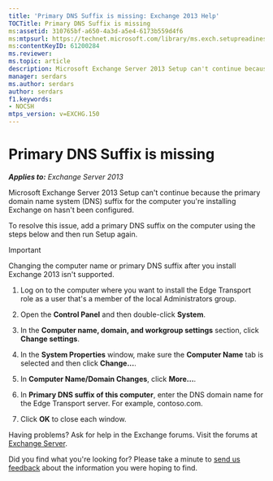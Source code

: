 ```yaml
---
title: 'Primary DNS Suffix is missing: Exchange 2013 Help'
TOCTitle: Primary DNS Suffix is missing
ms:assetid: 310765bf-a650-4a3d-a5e4-6173b559d4f6
ms:mtpsurl: https://technet.microsoft.com/library/ms.exch.setupreadiness.fqdnmissing(v=EXCHG.150)
ms:contentKeyID: 61200284
ms.reviewer: 
ms.topic: article
description: Microsoft Exchange Server 2013 Setup can't continue because the primary DNS suffix for the computer where you're installing Exchange on hasn't been configured
manager: serdars
ms.author: serdars
author: serdars
f1.keywords:
- NOCSH
mtps_version: v=EXCHG.150
---
```


# Primary DNS Suffix is missing

_**Applies to:** Exchange Server 2013_

Microsoft Exchange Server 2013 Setup can't continue because the primary domain name system (DNS) suffix for the computer you're installing Exchange on hasn't been configured.

To resolve this issue, add a primary DNS suffix on the computer using the steps below and then run Setup again.

> [!IMPORTANT]
> Changing the computer name or primary DNS suffix after you install Exchange 2013 isn't supported.

1. Log on to the computer where you want to install the Edge Transport role as a user that's a member of the local Administrators group.

2. Open the **Control Panel** and then double-click **System**.

3. In the **Computer name, domain, and workgroup settings** section, click **Change settings**.

4. In the **System Properties** window, make sure the **Computer Name** tab is selected and then click **Change...**.

5. In **Computer Name/Domain Changes**, click **More...**.

6. In **Primary DNS suffix of this computer**, enter the DNS domain name for the Edge Transport server. For example, contoso.com.

7. Click **OK** to close each window.

Having problems? Ask for help in the Exchange forums. Visit the forums at [Exchange Server](https://social.technet.microsoft.com/forums/office/home?category=exchangeserver).

Did you find what you're looking for? Please take a minute to [send us feedback](mailto:exsetuphelpfeedback@microsoft.com?subject=exchange%202013%20setup%20help%20feedback) about the information you were hoping to find.
